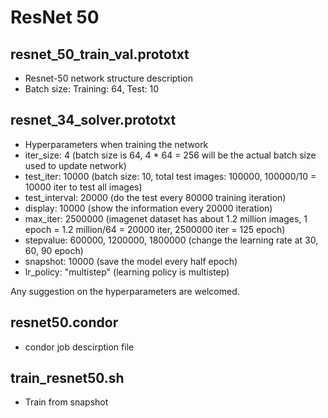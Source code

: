 # ResNet 50
## resnet_50_train_val.prototxt
  - Resnet-50 network structure description
  - Batch size: Training: 64, Test: 10
## resnet_34_solver.prototxt
  - Hyperparameters when training the network
  - iter_size: 4 (batch size is 64, 4 * 64 = 256 will be the actual batch size used to update network)
  - test_iter: 10000 (batch size: 10, total test images: 100000, 100000/10 = 10000 iter to test all images)
  - test_interval: 20000 (do the test every 80000 training iteration)
  - display: 10000 (show the information every 20000 iteration)
  - max_iter: 2500000 (imagenet dataset has about 1.2 million images, 1 epoch = 1.2 million/64 = 20000 iter, 2500000 iter = 125 epoch)
  - stepvalue: 600000, 1200000, 1800000 (change the learning rate at 30, 60, 90 epoch)
  - snapshot: 10000 (save the model every half epoch)
  - lr_policy: "multistep" (learning policy is multistep)
  
  Any suggestion on the hyperparameters are welcomed.
  
## resnet50.condor
   - condor job descirption file 
  
## train_resnet50.sh
   - Train from snapshot
